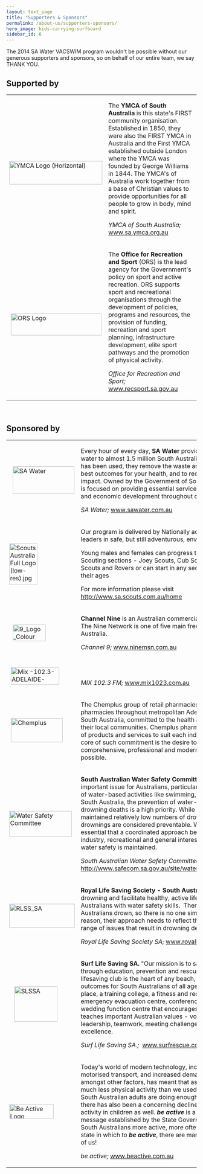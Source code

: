 ```yaml
---
layout: text_page
title: "Supporters & Sponsors"
permalink: /about-us/supporters-sponsors/
hero_image: kids-carrying-surfboard
sidebar_id: 6
---
```


The 2014 SA Water VACSWIM program wouldn't be possible without our generous supporters and sponsors, so on behalf of our entire team, we say THANK YOU.

<h2>Supported by</h2>

<table border="0">
<tbody>
<tr>
<td><br>
 <a href="http://www.sa.ymca.org.au" target="_blank"><img src="http://www.vacswimsa.com.au/media/13980/YMCA%20Logo%20(Horizontal).jpg" width="246" height="62" alt="YMCA Logo (Horizontal)" style="vertical-align: middle;"></a></td>
<td>
<p>The <strong>YMCA of South Australia</strong> is this state's
FIRST community organisation. Established in 1850, they were also
the FIRST YMCA in Australia and the First YMCA established outside
London where the YMCA was founded by George Williams in
1844.&nbsp;The YMCA's of Australia work together from a base of
Christian values to provide opportunities for all people to grow in
body, mind and spirit.</p>

<p><em>YMCA of South Australia;</em> <a href="http://www.sa.ymca.org.au/" target="_blank">www.sa.ymca.org.au</a></p>
</td>
</tr>

<tr>
<td><br>
 &nbsp;<a href="http://www.recsport.sa.gov.au" target="_blank"><img src="http://www.vacswimsa.com.au/media/19169/ORS%20logo.JPG" width="240" height="58" alt="ORS Logo"></a></td>
<td>
<p class="chunky">The <strong>Office for Recreation and
Sport</strong> (ORS) is the lead agency for the Government's policy
on sport and active recreation. ORS supports sport and recreational
organisations through the development of policies, programs and
resources, the provision of funding, recreation and sport planning,
infrastructure development, elite sport pathways and the promotion
of physical activity.</p>

<p class="chunky"><em>Office for Recreation and Sport;</em> <a href="http://www.recsport.sa.gov.au/" target="_blank">www.recsport.sa.gov.au</a></p>
</td>
</tr>
</tbody>
</table>

<p>&nbsp;</p>

<h2>Sponsored by</h2>

<table border="0">
<tbody>
<tr>
<td>
<p>&nbsp; <a href="http://www.sawater.com.au" target="_blank"><img src="http://www.vacswimsa.com.au/media/20589/SA%20Water.jpg" width="163" height="73" alt="SA Water" style="vertical-align: middle;"></a></p>
</td>
<td>
<p class="chunky">Every hour of every day, <strong>SA
Water</strong> provides clean, safe drinking water to almost 1.5
million South Australians. Once this water has been used,&nbsp;they
remove the waste and treat it to ensure the best outcomes for your
health, and to&nbsp;reduce environmental impact. Owned by the
Government of South Australia, SA Water is focused on providing
essential services to support growth and economic development
throughout our state.&nbsp;</p>

<p class="chunky"><em>SA Water;</em> <a href="http://www.sawater.com.au/" target="_blank">www.sawater.com.au</a></p>
</td>
</tr>

<tr>
<td>
<p><img src="http://www.vacswimsa.com.au/media/1609/Scouts%20Australia%20Full%20Logo%20(low-res).jpg" width="74" height="110" alt="Scouts Australia Full Logo (low-res).jpg"></p>
</td>
<td>
<p>Our program is delivered by Nationally accredited trained
leaders in safe, but still adventurous, environments.</p>

<p>Young males and females can progress through the five Scouting
sections - Joey Scouts, Cub Scouts, Scouts, Venturer Scouts and
Rovers or can start in any section depending on their ages</p>

<p>For more information please visit <a href="http://www.sa.scouts.com.au/home">http://www.sa.scouts.com.au/home</a></p>
</td>
</tr>

<tr>
<td>&nbsp;&nbsp;<img src="http://www.vacswimsa.com.au/media/19700/9_Logo_Colour_RGB.jpg" width="87" height="44" alt="9_Logo _Colour _RGB" style="vertical-align: middle;"></td>
<td>
<p style="text-align: left;"><strong>Channel Nine</strong> is an
Australian commercial television network. The Nine Network is one
of five main free-to-air networks in Australia.</p>

<p class="chunky"><em>Channel 9;</em> <a href="http://www.ninemsn.com.au/" target="_blank">www.ninemsn.com.au</a></p>
</td>
</tr>

<tr>
<td>&nbsp;<img src="http://www.vacswimsa.com.au/media/17719/Mix-102.3-ADELAIDE-CMYK-NOTAG-MED.png" width="128" height="46" alt="Mix -102.3-ADELAIDE-CMYK-NOTAG-MED" style="vertical-align: middle;"></td>
<td>
<p style="text-align: left;"><strong>&nbsp;</strong></p>

<p class="chunky"><em>MIX 102.3 FM;</em> <a href="http://www.mix1023.com.au/" target="_blank">www.mix1023.com.au</a></p>
</td>
</tr>

<tr>
<td valign="center">&nbsp;<img src="http://www.vacswimsa.com.au/media/97225/Chemplus_Logo_CMYK.jpg" width="137" height="64" alt="Chemplus"></td>
<td>
<p style="text-align: left;">The Chemplus group of retail
pharmacies has around 60 pharmacies throughout metropolitan
Adelaide and regional South Australia, committed to the health and
wellbeing needs of their local communities. Chemplus pharmacies
tailor their range of products and services to suit each individual
location. At the core of such commitment is the desire to provide
the most comprehensive, professional and modern pharmaceutical care
possible.</p>
</td>
</tr>

<tr>
<td><a href="http://www.safecom.sa.gov.au/site/water_safety/watersafety.jsp" target="_blank"><img src="http://www.vacswimsa.com.au/media/21885/Water%20Safety%20Committee.jpg" width="165" height="68" alt="Water Safety Committee" style="vertical-align: middle;"></a></td>
<td>
<p style="text-align: left;"><strong>South Australian Water Safety
Committee.</strong> Water safety is an important issue for
Australians, particularly with our enjoyment of water-based
activities like swimming, fishing and boating. In South Australia,
the prevention of water-related injuries and drowning deaths is a
high priority. While our state has maintained relatively low
numbers of drowning deaths, all drownings are considered
preventable. With that in mind, it is essential that a coordinated
approach between relevant industry, recreational and general
interest bodies regarding water safety is maintained.</p>

<p class="chunky"><em>South Australian Water Safety Committee;</em>
<a href="http://www.safecom.sa.gov.au/site/water_safety/watersafety.jsp" target="_blank">http://www.safecom.sa.gov.au/site/water_safety/watersafety.jsp</a></p>
</td>
</tr>

<tr>
<td><a href="http://www.sa.royallifesaving.com.au" target="_blank"><img src="http://www.vacswimsa.com.au/media/20583/RLSS_SA.jpg" width="173" height="63" alt="RLSS_SA" style="vertical-align: middle;"></a></td>
<td>
<p class="chunky"><strong>Royal Life Saving Society - South
Australia</strong> works to prevent drowning and facilitate
healthy, active&nbsp;lifestyles by equipping all Australians with
water safety skills.&nbsp; There is no one reason Australians
drown, so there is no one simple solution. For that
reason,&nbsp;their approach needs to reflect the complexity of the
range of issues that result in drowning deaths.</p>

<p class="chunky"><em>Royal Life Saving Society SA;</em> <a href="http://www.royallifesavingsa.com.au">www.royallifesavingsa.com.au</a></p>
</td>
</tr>

<tr>
<td>&nbsp;&nbsp;&nbsp;<a href="http://www.surfrescue.com.au" target="_blank"><img src="http://www.vacswimsa.com.au/media/20595/SLSSA.jpg" width="114" height="93" alt="SLSSA" style="vertical-align: middle;"></a></td>
<td>
<p><strong>Surf Life Saving SA.</strong> "Our mission is to save
lives on beaches through education, prevention and rescue
services." A surf lifesaving club is the heart of any beach,
providing better health outcomes for South Australians of all
ages.&nbsp; It is a meeting place, a training college, a fitness
and recreation centre, an emergency evacuation centre, conference
room, social and wedding function centre that encourages physical
activity and teaches important Australian values - volunteerism,
family, leadership, teamwork, meeting challenges and pursuing
excellence.</p>

<p class="chunky"><em>Surf Life Saving SA.;&nbsp;</em> <a href="http://www.surfrescue.com.au/" target="_blank">www.surfrescue.com.au</a></p>
</td>
</tr>

<tr>
<td><a href="http://www.beactive.com.au/index.htm" target="_blank"><img src="http://www.vacswimsa.com.au/media/19780/be%20active%20logo.jpg" width="117" height="38" alt="Be Active Logo" style="vertical-align: middle;"></a></td>
<td>
<p>Today's world of modern technology, increased reliance on
motorised transport, and increased demands at work and home,
amongst other factors, has meant that as a community, we do much
less physical activity than we used to.In fact, only half of South
Australian adults are doing enough physical activity, and there has
also been a concerning decline in the level of physical activity in
children as well. <strong><em><strong><em><strong>be
active</strong></em></strong></em></strong> is a South Australian
message established by the State Government to get more South
Australians more active, more often. With such a fantastic state in
which to <em><strong><em><strong>be
active</strong></em></strong></em>, there are many opportunities
for all of us!</p>

<p class="chunky"><em>be active;</em> <a href="http://www.beactive.com.au" target="_blank">www.beactive.com.au</a></p>
</td>
</tr>
</tbody>
</table>